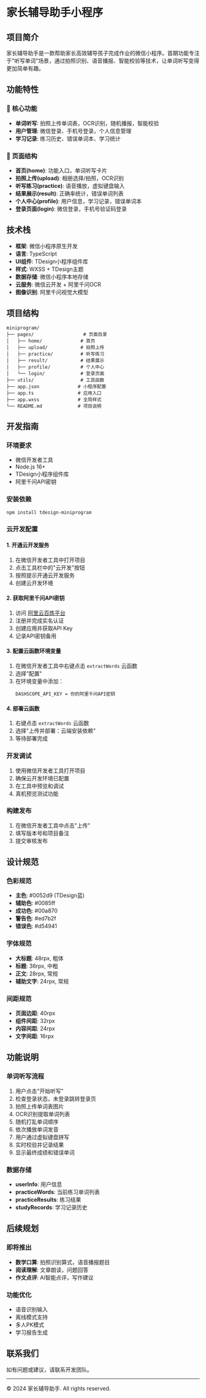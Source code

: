 # 家长辅导助手小程序

## 项目简介

家长辅导助手是一款帮助家长高效辅导孩子完成作业的微信小程序。首期功能专注于"听写单词"场景，通过拍照识别、语音播报、智能校验等技术，让单词听写变得更加简单有趣。

## 功能特性

### 🎯 核心功能
- **单词听写**: 拍照上传单词表，OCR识别，随机播报，智能校验
- **用户管理**: 微信登录、手机号登录，个人信息管理
- **学习记录**: 练习历史、错误单词本、学习统计

### 📱 页面结构
- **首页(home)**: 功能入口，单词听写卡片
- **拍照上传(upload)**: 相册选择/拍照，OCR识别
- **听写练习(practice)**: 语音播放，虚拟键盘输入
- **结果展示(result)**: 正确率统计，错误单词列表
- **个人中心(profile)**: 用户信息，学习记录，错误单词本
- **登录页面(login)**: 微信登录，手机号验证码登录

## 技术栈

- **框架**: 微信小程序原生开发
- **语言**: TypeScript
- **UI组件**: TDesign小程序组件库
- **样式**: WXSS + TDesign主题
- **数据存储**: 微信小程序本地存储
- **云服务**: 微信云开发 + 阿里千问OCR
- **图像识别**: 阿里千问视觉大模型

## 项目结构

```
miniprogram/
├── pages/                  # 页面目录
│   ├── home/              # 首页
│   ├── upload/            # 拍照上传
│   ├── practice/          # 听写练习
│   ├── result/            # 结果展示
│   ├── profile/           # 个人中心
│   └── login/             # 登录页面
├── utils/                 # 工具函数
├── app.json              # 小程序配置
├── app.ts                # 应用入口
├── app.wxss              # 全局样式
└── README.md             # 项目说明
```

## 开发指南

### 环境要求
- 微信开发者工具
- Node.js 16+
- TDesign小程序组件库
- 阿里千问API密钥

### 安装依赖
```bash
npm install tdesign-miniprogram
```

### 云开发配置

#### 1. 开通云开发服务
1. 在微信开发者工具中打开项目
2. 点击工具栏中的"云开发"按钮
3. 按照提示开通云开发服务
4. 创建云开发环境

#### 2. 获取阿里千问API密钥
1. 访问 [阿里云百炼平台](https://bailian.console.aliyun.com/)
2. 注册并完成实名认证
3. 创建应用并获取API Key
4. 记录API密钥备用

#### 3. 配置云函数环境变量
1. 在微信开发者工具中右键点击 `extractWords` 云函数
2. 选择"配置"
3. 在环境变量中添加：
   ```
   DASHSCOPE_API_KEY = 你的阿里千问API密钥
   ```

#### 4. 部署云函数
1. 右键点击 `extractWords` 云函数
2. 选择"上传并部署：云端安装依赖"
3. 等待部署完成

### 开发调试
1. 使用微信开发者工具打开项目
2. 确保云开发环境已配置
3. 在工具中预览和调试
4. 真机预览测试功能

### 构建发布
1. 在微信开发者工具中点击"上传"
2. 填写版本号和项目备注
3. 提交审核发布

## 设计规范

### 色彩规范
- **主色**: #0052d9 (TDesign蓝)
- **辅助色**: #0085ff
- **成功色**: #00a870
- **警告色**: #ed7b2f
- **错误色**: #d54941

### 字体规范
- **大标题**: 48rpx, 粗体
- **标题**: 36rpx, 中粗
- **正文**: 28rpx, 常规
- **辅助文字**: 24rpx, 常规

### 间距规范
- **页面边距**: 40rpx
- **组件间距**: 32rpx
- **内容间距**: 24rpx
- **文字间距**: 16rpx

## 功能说明

### 单词听写流程
1. 用户点击"开始听写"
2. 检查登录状态，未登录跳转登录页
3. 拍照上传单词表图片
4. OCR识别提取单词列表
5. 随机打乱单词顺序
6. 依次播放单词发音
7. 用户通过虚拟键盘拼写
8. 实时校验并记录结果
9. 显示最终成绩和错误单词

### 数据存储
- **userInfo**: 用户信息
- **practiceWords**: 当前练习单词列表
- **practiceResults**: 练习结果
- **studyRecords**: 学习记录历史

## 后续规划

### 即将推出
- **数学口算**: 拍照识别算式，语音播报题目
- **阅读理解**: 文章朗读，问题回答
- **作文点评**: AI智能点评，写作建议

### 功能优化
- 语音识别输入
- 离线模式支持
- 多人PK模式
- 学习报告生成

## 联系我们

如有问题或建议，请联系开发团队。

---

© 2024 家长辅导助手. All rights reserved. 
